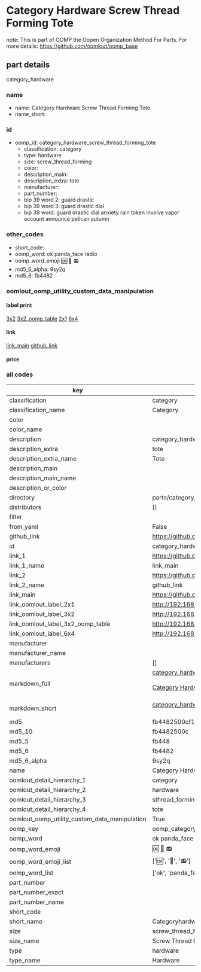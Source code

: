 # Category Hardware Screw Thread Forming Tote  

note: This is part of OOMP the Oopen Organization Method For Parts. For more details: https://github.com/oomlout/oomp_base

##  part details



category_hardware

### name
* name: Category Hardware Screw Thread Forming Tote
* name_short: 
### id
* oomp_id: category_hardware_screw_thread_forming_tote
  * classification: category
  * type: hardware
  * size: screw_thread_forming
  * color: 
  * description_main: 
  * description_extra: tote
  * manufacturer: 
  * part_number: 
  * bip 39 word 2: guard drastic
  * bip 39 word 3: guard drastic dial
  * bip 39 word: guard drastic dial anxiety rain token involve vapor account announce pelican autumn

### other_codes
* short_code: 
* oomp_word: ok panda_face radio
* oomp_word_emoji :ok: :panda_face: :radio:
* md5_6_alpha: 9sy2q
* md5_6: fb4482






### oomlout_oomp_utility_custom_data_manipulation
#### label print
[3x2](http://192.168.1.245:1112/?label=oomp%209sy2q)
[3x2_oomp_table](http://192.168.1.107:1112/?label=oomp%209sy2q)
[2x1](http://192.168.1.242:1112/?label=oomp%209sy2q)
[6x4](http://192.168.1.55:1112/?label=oomp%209sy2q)    

#### link

[link_main](https://github.com/oomlout/oomlout_oomp_current_version_messy/tree/main/parts/category_hardware_screw_thread_forming_tote) [github_link](https://github.com/oomlout/oomlout_oomp_part_src/tree/main/parts/category_hardware_screw_thread_forming_tote)                             

#### price







### all codes 
| key | value |  
| --- | --- |  
| classification | category |  
| classification_name | Category |  
| color |  |  
| color_name |  |  
| description | category_hardware |  
| description_extra | tote |  
| description_extra_name | Tote |  
| description_main |  |  
| description_main_name |  |  
| description_or_color |   |  
| directory | parts/category_hardware_screw_thread_forming_tote |  
| distributors | [] |  
| filter |  |  
| from_yaml | False |  
| github_link | https://github.com/oomlout/oomlout_oomp_part_src/tree/main/parts/category_hardware_screw_thread_forming_tote |  
| id | category_hardware_screw_thread_forming_tote |  
| link_1 | https://github.com/oomlout/oomlout_oomp_current_version_messy/tree/main/parts/category_hardware_screw_thread_forming_tote |  
| link_1_name | link_main |  
| link_2 | https://github.com/oomlout/oomlout_oomp_part_src/tree/main/parts/category_hardware_screw_thread_forming_tote |  
| link_2_name | github_link |  
| link_main | https://github.com/oomlout/oomlout_oomp_current_version_messy/tree/main/parts/category_hardware_screw_thread_forming_tote |  
| link_oomlout_label_2x1 | http://192.168.1.242:1112/?label=oomp%209sy2q |  
| link_oomlout_label_3x2 | http://192.168.1.245:1112/?label=oomp%209sy2q |  
| link_oomlout_label_3x2_oomp_table | http://192.168.1.107:1112/?label=oomp%209sy2q |  
| link_oomlout_label_6x4 | http://192.168.1.55:1112/?label=oomp%209sy2q |  
| manufacturer |  |  
| manufacturer_name |  |  
| manufacturers | [] |  
| markdown_full | [category_hardware_screw_thread_forming_tote](https://github.com/oomlout/oomlout_oomp_current_version_messy/tree/main/parts/category_hardware_screw_thread_forming_tote)<br>[](https://github.com/oomlout/oomlout_oomp_current_version_messy/tree/main/parts/category_hardware_screw_thread_forming_tote)<br>[Category Hardware Screw Thread Forming Tote](https://github.com/oomlout/oomlout_oomp_current_version_messy/tree/main/parts/category_hardware_screw_thread_forming_tote)<br><br> |  
| markdown_short | [category_hardware_screw_thread_forming_tote](https://github.com/oomlout/oomlout_oomp_current_version_messy/tree/main/parts/category_hardware_screw_thread_forming_tote)<br><br> |  
| md5 | fb4482500cf16ec78fd880a07a10933a |  
| md5_10 | fb4482500c |  
| md5_5 | fb448 |  
| md5_6 | fb4482 |  
| md5_6_alpha | 9sy2q |  
| name | Category Hardware Screw Thread Forming Tote |  
| oomlout_detail_hierarchy_1 | category |  
| oomlout_detail_hierarchy_2 | hardware |  
| oomlout_detail_hierarchy_3 | sthread_forming |  
| oomlout_detail_hierarchy_4 | tote |  
| oomlout_oomp_utility_custom_data_manipulation | True |  
| oomp_key | oomp_category_hardware_screw_thread_forming_tote |  
| oomp_word | ok panda_face radio |  
| oomp_word_emoji | :ok: :panda_face: :radio: |  
| oomp_word_emoji_list | [':ok:', ':panda_face:', ':radio:'] |  
| oomp_word_list | ['ok', 'panda_face', 'radio'] |  
| part_number |  |  
| part_number_exact |  |  
| part_number_name |  |  
| short_code |  |  
| short_name | Categoryhardware |  
| size | screw_thread_forming |  
| size_name | Screw Thread Forming |  
| type | hardware |  
| type_name | Hardware |  

